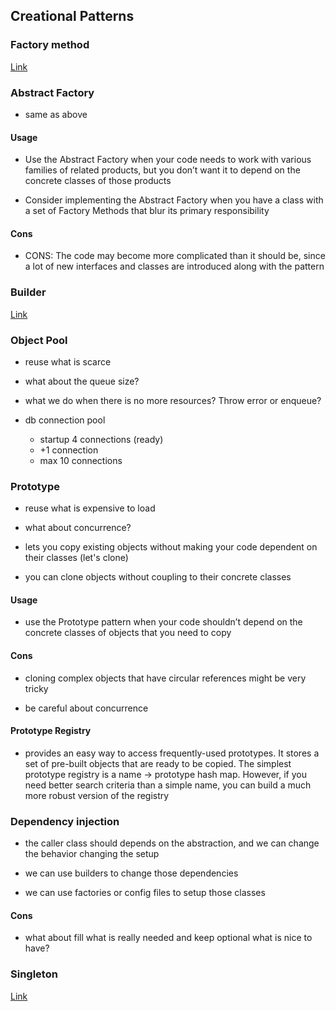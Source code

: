 ## Creational Patterns

### Factory method

[Link](https://github.com/joseteodoro/PUCES-2021-FEB-DESIGN-PATTERNS/blob/main/design-patterns-by-usage.md#creational-patterns--factory-method)

### Abstract Factory

- same as above

#### Usage

- Use the Abstract Factory when your code needs to work with various
families of related products, but you don’t want it to depend on the
concrete classes of those products

- Consider implementing the Abstract Factory when you have a class with
a set of Factory Methods that blur its primary responsibility

#### Cons

- CONS: The code may become more complicated than it should be, since a lot of
new interfaces and classes are introduced along with the pattern

### Builder

[Link]()

### Object Pool

- reuse what is scarce

- what about the queue size?

- what we do when there is no more resources?
Throw error or enqueue?

- db connection pool
    - startup 4 connections (ready)
    - +1 connection
    - max 10 connections

### Prototype

- reuse what is expensive to load

- what about concurrence?

- lets you copy existing objects without making your code dependent
on their classes (let's clone)

- you can clone objects without coupling to their concrete
classes

#### Usage

- use the Prototype pattern when your code shouldn’t depend on the
concrete classes of objects that you need to copy

#### Cons

- cloning complex objects that have circular references might be very tricky

- be careful about concurrence

#### Prototype Registry

- provides an easy way to access frequently-used prototypes.
It stores a set of pre-built objects that are ready to be copied.
The simplest prototype registry is a name → prototype hash map.
However, if you need better search criteria than a simple name,
you can build a much more robust version of the registry

### Dependency injection

- the caller class should depends on the abstraction, 
and we can change the behavior changing the setup

- we can use builders to change those dependencies

- we can use factories or config files to setup those classes

#### Cons

- what about fill what is really needed and keep optional what is nice to have?

### Singleton

[Link](https://github.com/joseteodoro/PUCES-2021-FEB-DESIGN-PATTERNS/blob/main/design-patterns-by-usage.md#creational-patterns--singleton)


